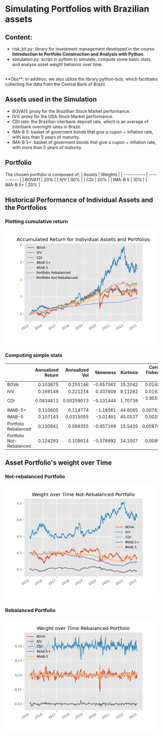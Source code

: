 # Simulating Portfolios with Brazilian assets

## Content:
+ risk_kit.py: library for investment management developed in the course **Introduction to Portfolio Construction and Analysis with Python**.
+ simulation.py: script in python to simulate, compute some basic stats, and analyse asset weight behavior over time.
<br>
**Obs**: In addition, we also utilize the library python-bcb, which facilitates collecting the data from the Central Bank of Brazil.

## Assets used in the Simulation

+ BOVA11: proxy for the Brazillian Stock Market performance.
+ IVV: proxy for the USA Stock Market performance.
+ CDI rate: the Brazilian interbank deposit rate, which is an average of interbank overnight rates in Brazil.
+ IMA-B 5: basket of goverment bonds that give a cupon + inflation rate, with less than 5 years of maturity.
+ IMA-B 5+: basket of goverment bonds that give a cupon + inflation rate, with more than 5 years of maturity.

## Portfolio

The chosen portfolio is composed of:
| Assets | Weights |
| ----------- | ----------- |
| BOVA11 | 20% |
| IVV | 30% |
| CDI | 20% |
| IMA-B 5 | 10% |
| IMA-B 5+ | 20% |

## Historical Performance of Individual Assets and the Portfolios
### Plotting cumulative return
![Alt text](plots/aggregated_return.png?raw=true "Title")

### Computing simple stats
|                          |   Annualized Return |   Annualized Vol |   Skewness |   Kurtosis |   Cornish-Fisher VaR (5%) |   Historic CVaR (5%) |   Sharpe Ratio |   Max Drawdown |
|:-------------------------|--------------------:|-----------------:|-----------:|-----------:|--------------------------:|---------------------:|---------------:|---------------:|
| BOVA                     |           0.103875  |       0.255146   |  -0.657562 |   15.2042  |               0.0248238   |          0.0362012   |    0.0737549   |     -0.469317  |
| IVV                      |           0.169149  |       0.221214   |   0.337609 |    8.11282 |               0.0193944   |          0.0300408   |    0.357503    |     -0.315595  |
| CDI                      |           0.0834811 |       0.00259073 |  -0.131444 |    1.70739 |              -3.95591e-05 |         -5.36506e-05 |    5.05456e-05 |      0         |
| IMAB-5+                  |           0.110605  |       0.114774   |  -1.18561  |   44.6065  |               0.00762286  |          0.0156972   |    0.218166    |     -0.187056  |
| IMAB-5                   |           0.107143  |       0.0315055  |  -3.01491  |   45.0537  |               0.0025355   |          0.00435255  |    0.693397    |     -0.0537667 |
| Portfolio Rebalanced     |           0.130641  |       0.096355   |  -0.457169 |   15.5435  |               0.00870436  |          0.0133886   |    0.451858    |     -0.193758  |
| Portfolio Not-Rebalanced |           0.124293  |       0.108614   |  -0.378992 |   14.1007  |               0.0099491   |          0.0152618   |    0.346898    |     -0.208792  |

## Asset Portfolio's weight over Time

### Not-rebalanced Portfolio
![Alt text](plots/weights_non-rabalanced.png?raw=true "Title")

### Rebalanced Portfolio
![Alt text](plots/weights_rabalanced.png?raw=true "Title")
